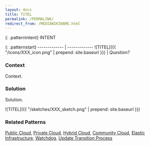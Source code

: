```yaml
---
layout: docs
title: TITEL
permalink: /PERMALINK/
redirect_from: /MEDIAWIKINAME.html
---
```


{: .patternintent}
INTENT

{: .patternstart}
------------- | -------------
![TITEL]({{ "/icons/XXX_icon.png" | prepend: site.baseurl }})  | *Question?*

### Context

Context.

### Solution

Solution.
 
![TITEL]({{ "/sketches/XXX_sketch.png" | prepend: site.baseurl }})

### Related Patterns
[Public Cloud](/public_cloud/), [Private Cloud](/private_cloud/), [Hybrid Cloud](/hybrid_cloud/), [Community Cloud](/community_cloud/), [Elastic Infrastructure](/elastic_infrastructure/), [Watchdog](/watchdog/), [Update Transition Process](/update_transition_process/)

